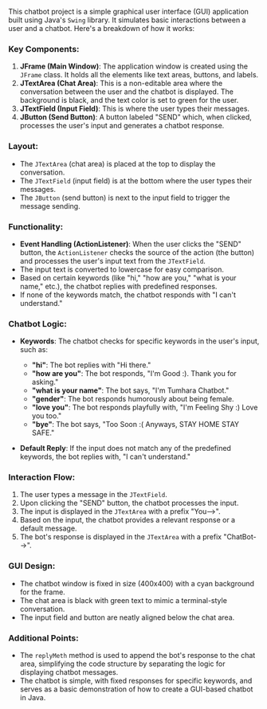 This chatbot project is a simple graphical user interface (GUI) application built using Java's `Swing` library. It simulates basic interactions between a user and a chatbot. Here's a breakdown of how it works:

### Key Components:
1. **JFrame (Main Window)**: The application window is created using the `JFrame` class. It holds all the elements like text areas, buttons, and labels.
2. **JTextArea (Chat Area)**: This is a non-editable area where the conversation between the user and the chatbot is displayed. The background is black, and the text color is set to green for the user.
3. **JTextField (Input Field)**: This is where the user types their messages.
4. **JButton (Send Button)**: A button labeled "SEND" which, when clicked, processes the user's input and generates a chatbot response.

### Layout:
- The `JTextArea` (chat area) is placed at the top to display the conversation.
- The `JTextField` (input field) is at the bottom where the user types their messages.
- The `JButton` (send button) is next to the input field to trigger the message sending.

### Functionality:
- **Event Handling (ActionListener)**: When the user clicks the "SEND" button, the `ActionListener` checks the source of the action (the button) and processes the user's input text from the `JTextField`.
- The input text is converted to lowercase for easy comparison.
- Based on certain keywords (like "hi," "how are you," "what is your name," etc.), the chatbot replies with predefined responses.
- If none of the keywords match, the chatbot responds with "I can't understand."

### Chatbot Logic:
- **Keywords**: The chatbot checks for specific keywords in the user's input, such as:
  - **"hi"**: The bot replies with "Hi there."
  - **"how are you"**: The bot responds, "I'm Good :). Thank you for asking."
  - **"what is your name"**: The bot says, "I'm Tumhara Chatbot."
  - **"gender"**: The bot responds humorously about being female.
  - **"love you"**: The bot responds playfully with, "I'm Feeling Shy :) Love you too."
  - **"bye"**: The bot says, "Too Soon :( Anyways, STAY HOME STAY SAFE."

- **Default Reply**: If the input does not match any of the predefined keywords, the bot replies with, "I can't understand."

### Interaction Flow:
1. The user types a message in the `JTextField`.
2. Upon clicking the "SEND" button, the chatbot processes the input.
3. The input is displayed in the `JTextArea` with a prefix "You-->".
4. Based on the input, the chatbot provides a relevant response or a default message.
5. The bot's response is displayed in the `JTextArea` with a prefix "ChatBot-->".

### GUI Design:
- The chatbot window is fixed in size (400x400) with a cyan background for the frame.
- The chat area is black with green text to mimic a terminal-style conversation.
- The input field and button are neatly aligned below the chat area.

### Additional Points:
- The `replyMeth` method is used to append the bot's response to the chat area, simplifying the code structure by separating the logic for displaying chatbot messages.
- The chatbot is simple, with fixed responses for specific keywords, and serves as a basic demonstration of how to create a GUI-based chatbot in Java.
